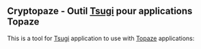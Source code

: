 
Cryptopaze - Outil [Tsugi](https://github.com/tsugiproject/) pour applications Topaze
-------



This is a tool for [Tsugi](https://github.com/tsugiproject/) application to use with [Topaze](https://doc.scenari.software/Topaze/fr/) applications:

